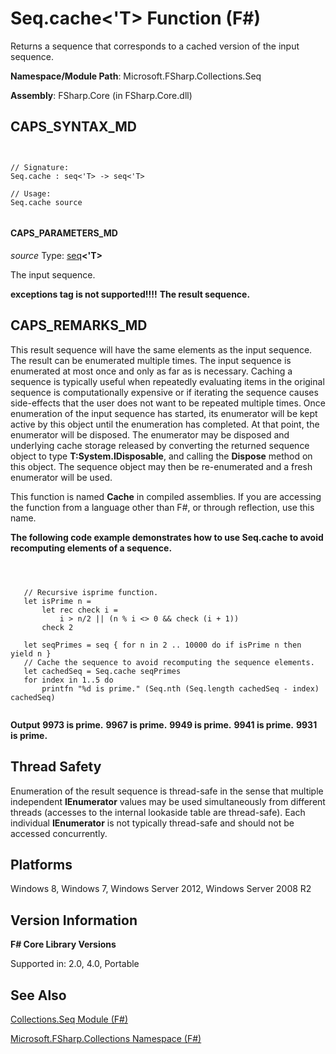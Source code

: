 # Seq.cache<'T> Function (F#)

Returns a sequence that corresponds to a cached version of the input sequence.

**Namespace/Module Path**: Microsoft.FSharp.Collections.Seq

**Assembly**: FSharp.Core (in FSharp.Core.dll)


## CAPS_SYNTAX_MD



```


// Signature:
Seq.cache : seq<'T> -> seq<'T>

// Usage:
Seq.cache source


```



#### CAPS_PARAMETERS_MD
*source*
Type: [seq](http://msdn.microsoft.com/en-us/library/2f0c87c6-8a0d-4d33-92a6-10d1d037ce75)**&lt;'T&gt;**


The input sequence.



**exceptions tag is not supported!!!!**
**The result sequence.**
## CAPS_REMARKS_MD
This result sequence will have the same elements as the input sequence. The result can be enumerated multiple times. The input sequence is enumerated at most once and only as far as is necessary. Caching a sequence is typically useful when repeatedly evaluating items in the original sequence is computationally expensive or if iterating the sequence causes side-effects that the user does not want to be repeated multiple times. Once enumeration of the input sequence has started, its enumerator will be kept active by this object until the enumeration has completed. At that point, the enumerator will be disposed. The enumerator may be disposed and underlying cache storage released by converting the returned sequence object to type **T:System.IDisposable**, and calling the **Dispose** method on this object. The sequence object may then be re-enumerated and a fresh enumerator will be used.

This function is named **Cache** in compiled assemblies. If you are accessing the function from a language other than F#, or through reflection, use this name.

**The following code example demonstrates how to use Seq.cache to avoid recomputing elements of a sequence.**


```



   // Recursive isprime function.
   let isPrime n =
       let rec check i =
           i > n/2 || (n % i <> 0 && check (i + 1))
       check 2

   let seqPrimes = seq { for n in 2 .. 10000 do if isPrime n then yield n }
   // Cache the sequence to avoid recomputing the sequence elements.
   let cachedSeq = Seq.cache seqPrimes
   for index in 1..5 do
       printfn "%d is prime." (Seq.nth (Seq.length cachedSeq - index) cachedSeq)


```



**Output**
**9973 is prime.**
**9967 is prime.**
**9949 is prime.**
**9941 is prime.**
**9931 is prime.**
## Thread Safety
Enumeration of the result sequence is thread-safe in the sense that multiple independent **IEnumerator** values may be used simultaneously from different threads (accesses to the internal lookaside table are thread-safe). Each individual **IEnumerator** is not typically thread-safe and should not be accessed concurrently.


## Platforms
Windows 8, Windows 7, Windows Server 2012, Windows Server 2008 R2


## Version Information
**F# Core Library Versions**

Supported in: 2.0, 4.0, Portable




## See Also
[Collections.Seq Module &#40;F&#35;&#41;](Collections.Seq+Module+%28F%23%29.md)

[Microsoft.FSharp.Collections Namespace &#40;F&#35;&#41;](Microsoft.FSharp.Collections+Namespace+%28F%23%29.md)

